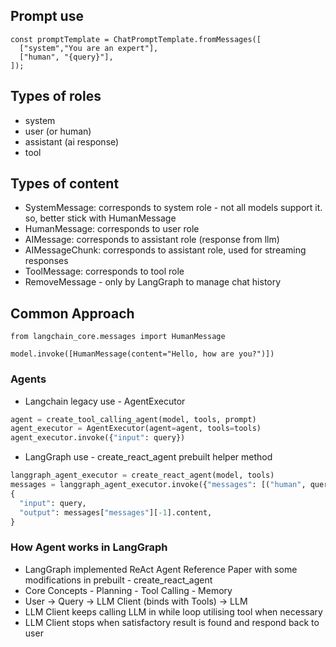 ## Prompt use 
```
const promptTemplate = ChatPromptTemplate.fromMessages([
  ["system","You are an expert"],
  ["human", "{query}"],
]);

```

## Types of roles 
- system
- user (or human)
- assistant (ai response)
- tool 

## Types of content 
- SystemMessage: corresponds to system role - not all models support it. so, better stick with HumanMessage 
- HumanMessage: corresponds to user role
- AIMessage: corresponds to assistant role (response from llm)
- AIMessageChunk: corresponds to assistant role, used for streaming responses
- ToolMessage: corresponds to tool role
- RemoveMessage - only by LangGraph to manage chat history

## Common Approach
```
from langchain_core.messages import HumanMessage

model.invoke([HumanMessage(content="Hello, how are you?")])
```

### Agents 
 - Langchain legacy use - AgentExecutor 
  ```python 
  agent = create_tool_calling_agent(model, tools, prompt)
  agent_executor = AgentExecutor(agent=agent, tools=tools)  
  agent_executor.invoke({"input": query})
  ```
 - LangGraph use - create_react_agent prebuilt helper method 
  ```python
  langgraph_agent_executor = create_react_agent(model, tools)
  messages = langgraph_agent_executor.invoke({"messages": [("human", query)]})
  {
    "input": query,
    "output": messages["messages"][-1].content,
  }
  ```

### How Agent works in LangGraph
  - LangGraph implemented ReAct Agent Reference Paper with some modifications in prebuilt - create_react_agent
   - Core Concepts
    - Planning
    - Tool Calling
    - Memory
   - User -> Query -> LLM Client (binds with Tools) -> LLM 
   - LLM Client keeps calling LLM in while loop utilising tool when necessary 
   - LLM Client stops when satisfactory result is found and respond back to user